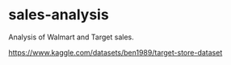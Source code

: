 # sales-analysis

Analysis of Walmart and Target sales.

https://www.kaggle.com/datasets/ben1989/target-store-dataset
